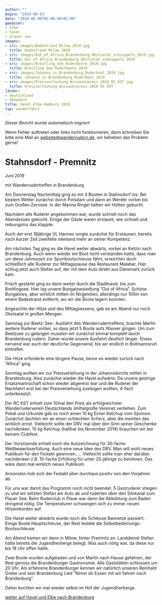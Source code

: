```yaml
---
author: ""
begin: "2019-06-01"
date: "2019-06-06T01:00:00+02:00"
gewässer:
- elbe
- havel
- plauer see
images:
- src: images/Badestrand_Milow_2019.jpg
  title: Badestrand Milow 2019
- src: images/Out_of_Africa_Brandenburg_Obstsalat_schnippeln_2019.jpg
  title: Out of Africa Brandenburg Obstsalat schnippeln 2019
- src: images/Breitling_See_Ruderboote_2019.jpg
  title: Breitling See Ruderboote 2019
- src: images/Johanna_in_Brandenburg_Ruderboot_2019.jpg
  title: Johanna in Brandenburg Ruderboot 2019
- src: images/Preisverleihung_Winsauerpreis_2018_RC_KST.jpg
  title: Preisverleihung Winsauerpreis 2018 RC KST
länder:
- deutschland
- dänemark
title: Havel-Elbe-Hamburg 2019
typ: wanderfahrt
---
```



*Dieser Bericht wurde automatisch migriert*

Wenn Fehler auftreten oder links nicht funktionieren, dann schreiben Sie bitte eine Mail an website@wanderrudern.de, wir beheben das Problem gerne!



# Stahnsdorf - Premnitz


Juni 2019

mit Wanderrudertreffen in Brandenburg

Am Donnerstag Nachmittag ging es mit 4 Booten in Stahnsdorf los. Bei bestem Wetter zunächst durch Potsdam und dann an Werder vorbei bis zum Großen Zernsee. In der Marina Ringel hatten wir Hütten gebucht.

Nachdem alle Ruderer angekommen war, wurde schnell noch das Abendessen gekocht. Einige der Gäste waren erstaunt, wie schnell und reibungslos das klappte.

Auch der erst 16jährige VL Hannes sorgte zunächst für Erstaunen, bereits nach kurzer Zeit zweifelte niemand mehr an seiner Kompetenz.

Am nächsten Tag ging es die Havel weiter abwärts, vorbei an Ketzin nach Brandenburg. Auch wenn wieder ein Boot nicht verstanden hatte, dass man um diese Jahreszeit zur Sportbootschleuse fährt, erreichten doch schließlich alle Ruderer zur Mittagspause das Restaurant Malabar. Hier schlug jetzt auch Stefan auf, der mit dem Auto direkt aus Dänemark zurück kam.

Frisch gestärkt ging es dann weiter durch die Stadthavel, bis zum Breitlingsee. Hier lag unsere Bungalowsiedlung “Out of Africa”. Schöne Bungalows, aber wirklich mitten im Nirgendwo, allerdings nur 100m von einem Badestrand entfernt, wo wir die Boote lagern konnten.

Angesichts der Hitze und des Mittagsessens, gab es am Abend nur noch Obstsalat in großen Mengen.

Samstag zur Beetz-See- Ausfahrt des Wanderrudertreffens, brachte Martin weitere Ruderer vorbei, so dass jetzt 5 Boote aufs Wasser gingen. Um zum Beetzsee zu gelangen mussten wir zunächst einmal komplett durch Brandenburg rudern. Daher wurde unsere Ausfahrt deutlich länger. Etwas nervend war auch der deutliche Gegenwind, bis wir endlich in Bollmannsruh eintrafen.

Die Hitze erforderte eine längere Pause, bevor es wieder zurück nach “Africa” ging.

Sonntag wollten wir zur Preisverleihung in der Johanniskirche mitten in Brandenburg. Also zunächst wieder die Havel aufwärts. Da unsere gestrige Ersatzmannschaft schon wieder abgereist war und die Ruderer der Nachfahrt erst bei der Preisverleihung zusteigen wollten, 4-fach unterbesetzt.

Der RC KST erhielt zum 10mal den Preis als erfolgreichster Wanderruderverein Deutschlands (mittelgroße Vereine) verliehen. Zum Pokal und Urkunde gab es noch einen 10 kg Eimer Ketchup vom Sponsor. Zunächst dachten wir an einen schlechten Scherz, aber die meinten das wirklich ernst. Vielleicht sollte der DRV mal über den Sinn seiner Geschenke nachdenken. 10 kg Ketchup (haltbar bis November 2019) brauchen wir bei keinem Clubfest.

Der Vorsitzende erhielt noch die Auszeichnung für 30-fache Wettbewerbserfüllung. Auch eine neue Idee des DRV. Man will wohl neues Publikum für den Festakt gewinnen..... Vielleicht sollte man eher darüber nachdenken z.B. 10-fache Erfüllung für unter 25-jährige zu belohnen. Das wäre dann mal wirklich neues Publikum.

Ansonsten hob sich der Festakt aber durchaus positiv von den Vorjahren ab.

Für uns war damit das Programm noch nicht beendet. 5 Gastruderer stiegen zu und wir setzten Stefan am Auto ab und ruderten über den Silokanal zum Plauer See. Beim Ruderclub in Plaue war dann die Abkühlung zum Baden dringend nötig. Die Temperaturen schwangen sich zu immer neuen Hitzerekorden auf.

Die Havel weiter abwärts wurde noch die Schleuse Bannetze passiert. Einige Boote Hauptschleuse, der Rest testete die Selbstbedienungs- Bootsschleuse.

Am Abend kamen wir dann in Milow, hinter Premnitz an. Landdienst Stefan hatte bereits die Jugendherberge belegt. Was auch nötig war, da diese nur bis 18 Uhr offen hatte.

Zwei Boote wurden aufgeladen und von Martin nach Hause gefahren, der Rest genoss die Brandenburger Gastronomie. Alle Gaststätten schlossen um 20 Uhr. Als erfahrene Brandenburger kennen wir natürlich unseren Reinhald Grebe und sein Brandenburg Lied “Nimm dir Essen mit wir fahren nach Brandenburg”.

Daher kochten wir mal wieder selbst im Hof der Jugendherberge.

[weiter auf Havel und Elbe nach Brandenburg](/berichte/2019/havel-elbe-hamburg_2019)